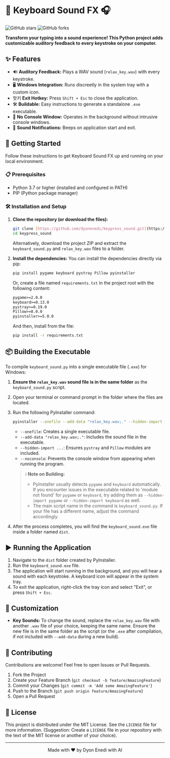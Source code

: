 # 🎹 Keyboard Sound FX 🎧

![GitHub stars](https://img.shields.io/github/stars/dyonenedi/keypress_sound?style=social) ![GitHub forks](https://img.shields.io/github/forks/dyonenedi/keypress_sound?style=social)

**Transform your typing into a sound experience! This Python project adds customizable auditory feedback to every keystroke on your computer.**

## ✨ Features

* 🔊 **Auditory Feedback:** Plays a WAV sound (`relax_key.wav`) with every keystroke.
* 🖥️ **Windows Integration:** Runs discreetly in the system tray with a custom icon.
* 핫키 **Exit Hotkey:** Press `Shift + Esc` to close the application.
* 🛠️ **Buildable:** Easy instructions to generate a standalone `.exe` executable.
* 🤫 **No Console Window:** Operates in the background without intrusive console windows.
* 🔔 **Sound Notifications:** Beeps on application start and exit.

## 🚀 Getting Started

Follow these instructions to get Keyboard Sound FX up and running on your local environment.

### 📋 Prerequisites

* Python 3.7 or higher (installed and configured in PATH)
* PIP (Python package manager)

### 🛠️ Installation and Setup

1.  **Clone the repository (or download the files):**
    ```bash
    git clone [https://github.com/dyonenedi/keypress_sound.git](https://github.com/dyonenedi/keypress_sound.git)
    cd keypress_sound
    ```
    Alternatively, download the project ZIP and extract the `keyboard_sound.py` and `relax_key.wav` files to a folder.

2.  **Install the dependencies:**
    You can install the dependencies directly via pip:
    ```bash
    pip install pygame keyboard pystray Pillow pyinstaller
    ```
    Or, create a file named `requirements.txt` in the project root with the following content:
    ```txt
    pygame>=2.0.0
    keyboard>=0.13.0
    pystray>=0.19.0
    Pillow>=8.0.0
    pyinstaller>=5.0.0
    ```
    And then, install from the file:
    ```bash
    pip install -r requirements.txt
    ```

## 📦 Building the Executable

To compile `keyboard_sound.py` into a single executable file (`.exe`) for Windows:

1.  **Ensure the `relax_key.wav` sound file is in the same folder** as the `keyboard_sound.py` script.
2.  Open your terminal or command prompt in the folder where the files are located.
3.  Run the following PyInstaller command:

    ```bash
    pyinstaller --onefile --add-data "relax_key.wav;." --hidden-import pystray --hidden-import PIL.Image --hidden-import PIL.ImageDraw --noconsole keyboard_sound.py
    ```

    * `--onefile`: Creates a single executable file.
    * `--add-data "relax_key.wav;."`: Includes the sound file in the executable.
    * `--hidden-import ...`: Ensures `pystray` and `Pillow` modules are included.
    * `--noconsole`: Prevents the console window from appearing when running the program.

    > ℹ️ **Note on Building:**
    > * PyInstaller usually detects `pygame` and `keyboard` automatically. If you encounter issues in the executable related to 'module not found' for `pygame` or `keyboard`, try adding them as `--hidden-import pygame` or `--hidden-import keyboard` as well.
    > * The main script name in the command is `keyboard_sound.py`. If your file has a different name, adjust the command accordingly.

4.  After the process completes, you will find the `keyboard_sound.exe` file inside a folder named `dist`.

## ▶️ Running the Application

1.  Navigate to the `dist` folder created by PyInstaller.
2.  Run the `keyboard_sound.exe` file.
3.  The application will start running in the background, and you will hear a sound with each keystroke. A keyboard icon will appear in the system tray.
4.  To exit the application, right-click the tray icon and select "Exit", or press `Shift + Esc`.

## 🎨 Customization

* **Key Sounds:** To change the sound, replace the `relax_key.wav` file with another `.wav` file of your choice, keeping the same name. Ensure the new file is in the same folder as the script (or the `.exe` after compilation, if not included with `--add-data` during a new build).

## 🤝 Contributing

Contributions are welcome! Feel free to open Issues or Pull Requests.

1.  Fork the Project
2.  Create your Feature Branch (`git checkout -b feature/AmazingFeature`)
3.  Commit your Changes (`git commit -m 'Add some AmazingFeature'`)
4.  Push to the Branch (`git push origin feature/AmazingFeature`)
5.  Open a Pull Request

## 📄 License

This project is distributed under the MIT License. See the `LICENSE` file for more information.
(Suggestion: Create a `LICENSE` file in your repository with the text of the MIT license or another of your choice).

---

<p align="center">Made with ❤️ by Dyon Enedi with AI</p>

